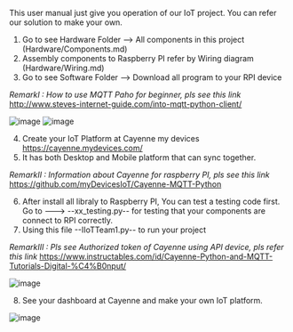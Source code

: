 This user manual just give you operation of our IoT project. You can refer our solution to make your own.


1. Go to see Hardware Folder --> All components in this project (Hardware/Components.md)
2. Assembly components to Raspberry PI refer by Wiring diagram (Hardware/Wiring.md)
3. Go to see Software Folder --> Download all program to your RPI device

*RemarkI : How to use MQTT Paho for beginner, pls see this link* http://www.steves-internet-guide.com/into-mqtt-python-client/

![image](https://user-images.githubusercontent.com/56578804/71845781-0616a900-3104-11ea-90a2-f847fad12c38.png)
![image](https://user-images.githubusercontent.com/56578804/71845994-7cb3a680-3104-11ea-9201-aba8ffd57a72.png)

4. Create your IoT Platform at Cayenne my devices https://cayenne.mydevices.com/
5. It has both Desktop and Mobile platform that can sync together.

*RemarkII : Information about Cayenne for raspberry PI, pls see this link* https://github.com/myDevicesIoT/Cayenne-MQTT-Python

6. After install all libraly to Raspberry PI, You can test a testing code first. Go to ---> --xx_testing.py--
   for testing that your components are connect to RPI correctly.
7. Using this file --IIoTTeam1.py-- to run your project 

*RemarkIII : Pls see Authorized token of Cayenne using API device, pls refer this link* https://www.instructables.com/id/Cayenne-Python-and-MQTT-Tutorials-Digital-%C4%B0nput/

![image](https://user-images.githubusercontent.com/56578804/71845615-a7512f80-3103-11ea-9bcc-2605ee25e60b.png)


8. See your dashboard at Cayenne and make your own IoT platform.

![image](https://user-images.githubusercontent.com/56578804/71784102-8bc62600-302a-11ea-8b14-555ab0a99d50.png)

